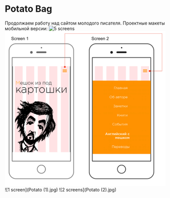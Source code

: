 # Potato Bag

Продолжаем работу над сайтом молодого писателя. Проектные макеты мобильной версии:
![5 screens](Untilted.jpg)
![2 screens](Potato.jpg)
![1 screen](Potato (1).jpg)
![2 screens](Potato (2).jpg)
